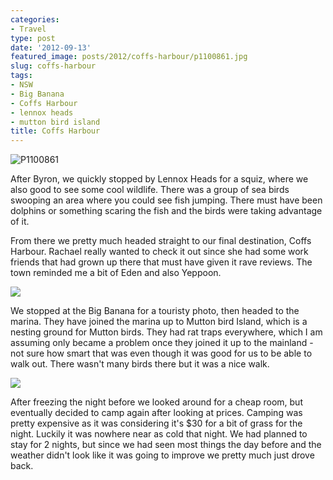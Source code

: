 ```yaml
---
categories:
- Travel
type: post
date: '2012-09-13'
featured_image: posts/2012/coffs-harbour/p1100861.jpg
slug: coffs-harbour
tags:
- NSW
- Big Banana
- Coffs Harbour
- lennox heads
- mutton bird island
title: Coffs Harbour
---
```


![P1100861](p1100861.jpg)

After Byron, we quickly stopped by Lennox Heads for a squiz, where we also good to see some cool wildlife. There was a group of sea birds swooping an area where you could see fish jumping. There must have been dolphins or something scaring the fish and the birds were taking advantage of it.

From there we pretty much headed straight to our final destination, Coffs Harbour. Rachael really wanted to check it out since she had some work friends that had grown up there that must have given it rave reviews. The town reminded me a bit of Eden and also Yeppoon.

![](p1100844.jpg)

We stopped at the Big Banana for a touristy photo, then headed to the marina. They have joined the marina up to Mutton bird Island, which is a nesting ground for Mutton birds. They had rat traps everywhere, which I am assuming only became a problem once they joined it up to the mainland - not sure how smart that was even though it was good for us to be able to walk out. There wasn't many birds there but it was a nice walk.

![](p1100865.jpg)

After freezing the night before we looked around for a cheap room, but eventually decided to camp again after looking at prices. Camping was pretty expensive as it was considering it's $30 for a bit of grass for the night. Luckily it was nowhere near as cold that night. We had planned to stay for 2 nights, but since we had seen most things the day before and the weather didn't look like it was going to improve we pretty much just drove back.